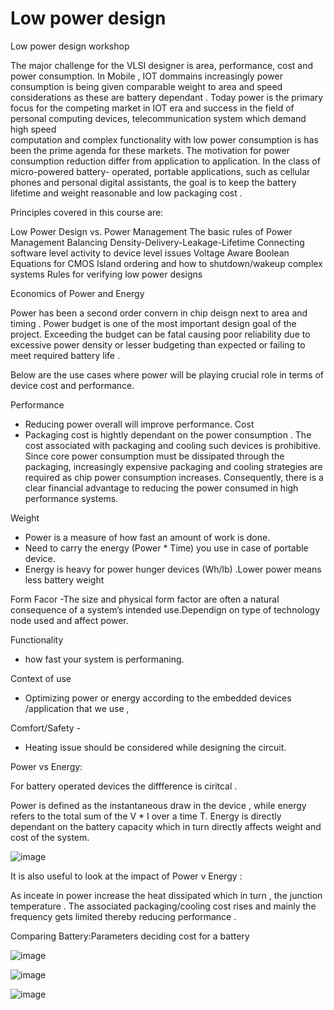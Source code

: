 # Low power design
Low power design workshop 

The major challenge for the VLSI designer is area, performance, cost and power consumption. In Mobile , IOT dommains increasingly power consumption is being given comparable weight to area and speed considerations as these are battery dependant . Today power is the primary focus  for the competing market in IOT era  and success in the field of personal computing devices,  telecommunication  system  which  demand  high  speed  
computation  and  complex  functionality  with  low  power consumption is has been the prime agenda for these markets. The  motivation  for    power  consumption  reduction  differ  from application  to  application.  In  the  class  of  micro-powered  battery-  operated,  portable  applications,  such  as  cellular  phones  and personal digital assistants, 
the goal is to keep the battery lifetime and weight reasonable and low  packaging cost .

Principles covered in this course are:

Low Power Design vs. Power Management
The basic rules of Power Management
Balancing Density-Delivery-Leakage-Lifetime
Connecting software level activity to device level issues
Voltage Aware Boolean Equations for CMOS
Island ordering and how to shutdown/wakeup complex systems
Rules for verifying low power designs




Economics of Power and Energy

 Power has been a second order convern in chip deisgn next to area and timing . Power budget is one of the most  important design goal of the project. Exceeding the budget can be fatal causing poor reliability due to excessive power density or lesser budgeting than expected or failing to meet required battery life .

Below are the use cases where power will be playing crucial role in terms of device cost and performance. 

Performance 
 - Reducing power overall will improve performance.
Cost 
 - Packaging cost is hightly dependant on the power consumption  . The cost associated with packaging and cooling such devices is prohibitive. Since core power 
consumption must be dissipated through the packaging, increasingly expensive packaging and cooling strategies are required as chip power consumption increases. 
Consequently, there is a clear financial advantage to reducing the power consumed in high performance  systems.
 
Weight 
 - Power is a measure of how fast an amount of work is done.
 - Need to carry the energy (Power * Time) you use in case of portable device. 
 - Energy is heavy for power hunger devices  (Wh/lb) .Lower power means less battery weight

Form Facor 
   -The size and physical form factor are often a natural consequence of a system’s intended use.Dependign on type of technology node  used and affect power.

Functionality 
   - how fast your system is performaning.

Context of use 
  - Optimizing power or energy according to the embedded devices /application that we use , 

Comfort/Safety -
  - Heating issue should be considered while designing the circuit.


 Power vs Energy:
 
 For battery operated devices the diffference is ciritcal . 
 
   Power is defined as the instantaneous draw in the device , while energy refers to the total sum of the V * I over a time T. 
   Energy is directly dependant on the battery capacity which in turn directly affects weight and cost of the system.
   
   ![image](https://user-images.githubusercontent.com/73343230/127182801-fc78470e-1fdf-46bf-8cd6-d26c5c257697.png)

It is also useful to look at the impact of Power v Energy :

As inceate in power increase the heat dissipated which in turn ,  the junction temperature . 
The  associated packaging/cooling cost rises and mainly  the frequency gets limited thereby reducing performance .



Comparing Battery:Parameters deciding cost for a battery

![image](https://user-images.githubusercontent.com/73343230/127183793-b5d75a4c-e1f0-4d7e-8dc9-29935e61a82e.png)


![image](https://user-images.githubusercontent.com/73343230/127184152-cd5175ca-f2f9-4880-9e58-e094f55e2d97.png)


![image](https://user-images.githubusercontent.com/73343230/127184302-1688ea56-0825-45df-9fb2-ea8192168dec.png)


